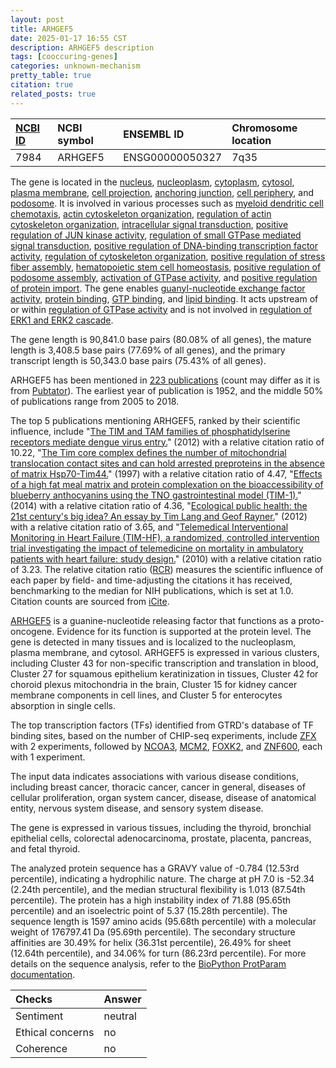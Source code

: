 ```yaml
---
layout: post
title: ARHGEF5
date: 2025-01-17 16:55 CST
description: ARHGEF5 description
tags: [cooccuring-genes]
categories: unknown-mechanism
pretty_table: true
citation: true
related_posts: true
---
```




| [NCBI ID](https://www.ncbi.nlm.nih.gov/gene/7984) | NCBI symbol | ENSEMBL ID | Chromosome location |
| :-------- | :------- | :-------- | :------- |
| 7984  | ARHGEF5 | ENSG00000050327 | 7q35 |



The gene is located in the [nucleus](https://amigo.geneontology.org/amigo/term/GO:0005634), [nucleoplasm](https://amigo.geneontology.org/amigo/term/GO:0005654), [cytoplasm](https://amigo.geneontology.org/amigo/term/GO:0005737), [cytosol](https://amigo.geneontology.org/amigo/term/GO:0005829), [plasma membrane](https://amigo.geneontology.org/amigo/term/GO:0005886), [cell projection](https://amigo.geneontology.org/amigo/term/GO:0042995), [anchoring junction](https://amigo.geneontology.org/amigo/term/GO:0070161), [cell periphery](https://amigo.geneontology.org/amigo/term/GO:0071944), and [podosome](https://amigo.geneontology.org/amigo/term/GO:0002102). It is involved in various processes such as [myeloid dendritic cell chemotaxis](https://amigo.geneontology.org/amigo/term/GO:0002408), [actin cytoskeleton organization](https://amigo.geneontology.org/amigo/term/GO:0030036), [regulation of actin cytoskeleton organization](https://amigo.geneontology.org/amigo/term/GO:0032956), [intracellular signal transduction](https://amigo.geneontology.org/amigo/term/GO:0035556), [positive regulation of JUN kinase activity](https://amigo.geneontology.org/amigo/term/GO:0043507), [regulation of small GTPase mediated signal transduction](https://amigo.geneontology.org/amigo/term/GO:0051056), [positive regulation of DNA-binding transcription factor activity](https://amigo.geneontology.org/amigo/term/GO:0051091), [regulation of cytoskeleton organization](https://amigo.geneontology.org/amigo/term/GO:0051493), [positive regulation of stress fiber assembly](https://amigo.geneontology.org/amigo/term/GO:0051496), [hematopoietic stem cell homeostasis](https://amigo.geneontology.org/amigo/term/GO:0061484), [positive regulation of podosome assembly](https://amigo.geneontology.org/amigo/term/GO:0071803), [activation of GTPase activity](https://amigo.geneontology.org/amigo/term/GO:0090630), and [positive regulation of protein import](https://amigo.geneontology.org/amigo/term/GO:1904591). The gene enables [guanyl-nucleotide exchange factor activity](https://amigo.geneontology.org/amigo/term/GO:0005085), [protein binding](https://amigo.geneontology.org/amigo/term/GO:0005515), [GTP binding](https://amigo.geneontology.org/amigo/term/GO:0005525), and [lipid binding](https://amigo.geneontology.org/amigo/term/GO:0008289). It acts upstream of or within [regulation of GTPase activity](https://amigo.geneontology.org/amigo/term/GO:0043087) and is not involved in [regulation of ERK1 and ERK2 cascade](https://amigo.geneontology.org/amigo/term/GO:0070372).


The gene length is 90,841.0 base pairs (80.08% of all genes), the mature length is 3,408.5 base pairs (77.69% of all genes), and the primary transcript length is 50,343.0 base pairs (75.43% of all genes).


ARHGEF5 has been mentioned in [223 publications](https://pubmed.ncbi.nlm.nih.gov/?term=%22ARHGEF5%22) (count may differ as it is from [Pubtator](https://academic.oup.com/nar/article/47/W1/W587/5494727)). The earliest year of publication is 1952, and the middle 50% of publications range from 2005 to 2018.


The top 5 publications mentioning ARHGEF5, ranked by their scientific influence, include "[The TIM and TAM families of phosphatidylserine receptors mediate dengue virus entry.](https://pubmed.ncbi.nlm.nih.gov/23084921)" (2012) with a relative citation ratio of 10.22, "[The Tim core complex defines the number of mitochondrial translocation contact sites and can hold arrested preproteins in the absence of matrix Hsp70-Tim44.](https://pubmed.ncbi.nlm.nih.gov/9312000)" (1997) with a relative citation ratio of 4.47, "[Effects of a high fat meal matrix and protein complexation on the bioaccessibility of blueberry anthocyanins using the TNO gastrointestinal model (TIM-1).](https://pubmed.ncbi.nlm.nih.gov/24001852)" (2014) with a relative citation ratio of 4.36, "[Ecological public health: the 21st century's big idea? An essay by Tim Lang and Geof Rayner.](https://pubmed.ncbi.nlm.nih.gov/22915666)" (2012) with a relative citation ratio of 3.65, and "[Telemedical Interventional Monitoring in Heart Failure (TIM-HF), a randomized, controlled intervention trial investigating the impact of telemedicine on mortality in ambulatory patients with heart failure: study design.](https://pubmed.ncbi.nlm.nih.gov/21098580)" (2010) with a relative citation ratio of 3.23. The relative citation ratio ([RCR](https://journals.plos.org/plosbiology/article?id=10.1371/journal.pbio.1002541)) measures the scientific influence of each paper by field- and time-adjusting the citations it has received, benchmarking to the median for NIH publications, which is set at 1.0. Citation counts are sourced from [iCite](https://icite.od.nih.gov).


[ARHGEF5](https://www.proteinatlas.org/ENSG00000050327-ARHGEF5) is a guanine-nucleotide releasing factor that functions as a proto-oncogene. Evidence for its function is supported at the protein level. The gene is detected in many tissues and is localized to the nucleoplasm, plasma membrane, and cytosol. ARHGEF5 is expressed in various clusters, including Cluster 43 for non-specific transcription and translation in blood, Cluster 27 for squamous epithelium keratinization in tissues, Cluster 42 for choroid plexus mitochondria in the brain, Cluster 15 for kidney cancer membrane components in cell lines, and Cluster 5 for enterocytes absorption in single cells.


The top transcription factors (TFs) identified from GTRD's database of TF binding sites, based on the number of CHIP-seq experiments, include [ZFX](https://www.ncbi.nlm.nih.gov/gene/7543) with 2 experiments, followed by [NCOA3](https://www.ncbi.nlm.nih.gov/gene/8202), [MCM2](https://www.ncbi.nlm.nih.gov/gene/4171), [FOXK2](https://www.ncbi.nlm.nih.gov/gene/3607), and [ZNF600](https://www.ncbi.nlm.nih.gov/gene/162966), each with 1 experiment.



The input data indicates associations with various disease conditions, including breast cancer, thoracic cancer, cancer in general, diseases of cellular proliferation, organ system cancer, disease, disease of anatomical entity, nervous system disease, and sensory system disease.



The gene is expressed in various tissues, including the thyroid, bronchial epithelial cells, colorectal adenocarcinoma, prostate, placenta, pancreas, and fetal thyroid.




The analyzed protein sequence has a GRAVY value of -0.784 (12.53rd percentile), indicating a hydrophilic nature. The charge at pH 7.0 is -52.34 (2.24th percentile), and the median structural flexibility is 1.013 (87.54th percentile). The protein has a high instability index of 71.88 (95.65th percentile) and an isoelectric point of 5.37 (15.28th percentile). The sequence length is 1597 amino acids (95.68th percentile) with a molecular weight of 176797.41 Da (95.69th percentile). The secondary structure affinities are 30.49% for helix (36.31st percentile), 26.49% for sheet (12.64th percentile), and 34.06% for turn (86.23rd percentile). For more details on the sequence analysis, refer to the [BioPython ProtParam documentation](https://biopython.org/docs/1.75/api/Bio.SeqUtils.ProtParam.html).





| Checks    | Answer |
| :-------- | :------- |
| Sentiment  | neutral   |
| Ethical concerns | no     |
| Coherence    | no    |